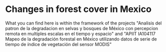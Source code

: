 # Changes in forest cover in Mexico 

What you can find here is within the framework of the projects 
"Analisis del patron de la degradacion en selvas y bosques de México con percepcion remota en multiples escalas en el tiempo y espacio" and "APIIT IA104117 Mapeo de la degradación forestal en México utilizando datos de serie de tiempo de índice de vegetación del sensor MODIS"
